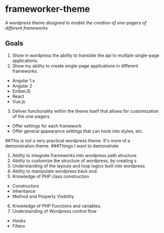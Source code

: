 # frameworker-theme
_A wordpress theme designed to enable the creation of one-pagers of different frameworks_

## Goals
1. Show in wordpress the ability to translate the api to multiple single-page applications.
2. Show my ability to create single-page applications in different frameworks.
  * Angular 1.x
  * Angular 2
  * EmberJS
  * React
  * Vue.js
3. Deliver functionality within the theme itself that allows for customization of the one-pagers.
  * Offer settings for each framework
  * Offer general appearance settings that can hook into styles, etc.
  
##This is not a very practical wordpress theme. It's more of a demonstration theme.
###Things I want to demonstrate
1. Ability to integrate frameworks into wordpress path structure.
2. Ability to customize the structure of wordpress, by creating s
3. Understanding of the layouts and loop logics built into wordpress
4. Ability to manipulate wordpress back end.
5. Knowledge of PHP class construction
  * Constructors
  * Inheritance
  * Method and Property Visibility
6. Knowledge of PHP Functions and variables.
7. Understanding of Wordpress control flow
  * Hooks
  * Filters
  
